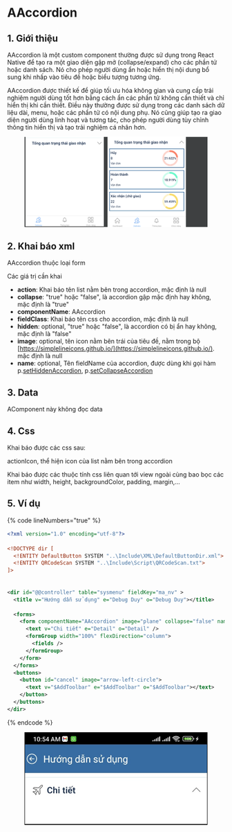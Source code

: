 # AAccordion

## 1. Giới thiệu

AAccordion là một custom component thường được sử dụng trong React Native để tạo ra một giao diện gập mở (collapse/expand) cho các phần tử hoặc danh sách. Nó cho phép người dùng ẩn hoặc hiển thị nội dung bổ sung khi nhấp vào tiêu đề hoặc biểu tượng tương ứng.

AAccordion được thiết kế để giúp tối ưu hóa không gian và cung cấp trải nghiệm người dùng tốt hơn bằng cách ẩn các phần tử không cần thiết và chỉ hiển thị khi cần thiết. Điều này thường được sử dụng trong các danh sách dữ liệu dài, menu, hoặc các phần tử có nội dung phụ. Nó cũng giúp tạo ra giao diện người dùng linh hoạt và tương tác, cho phép người dùng tùy chỉnh thông tin hiển thị và tạo trải nghiệm cá nhân hơn.

<figure><img src="../.gitbook/assets/image (42).png" alt=""><figcaption></figcaption></figure>

## 2. Khai báo xml

AAccordion thuộc loại form

Các giá trị cần khai

* **action**: Khai báo tên list nằm bên trong accordion, mặc định là null
* **collapse**: "true" hoặc "false", là accordion gập mặc định hay không, mặc định là "true"
* **componentName**: AAccordion
* **fieldClass**: Khai báo tên css cho accordion, mặc định là null
* **hidden**: optional, "true" hoặc "false", là accordion có bị ẩn hay không, mặc định là "false"
* **image**: optional, tên icon nằm bên trái của tiêu đề, nằm trong bộ [https://simplelineicons.github.io/](https://simplelineicons.github.io/). mặc định là null
* **name**: optional, Tên fieldName của accordion, được dùng khi gọi hàm p.[setHiddenAccordion](../builder/phuong-thuc/setcollapseaccordion.md), p.[setCollapseAccordion](../builder/phuong-thuc/sethiddenaccordion.md)

## 3. Data

AComponent này không đọc data

## 4. Css

Khai báo được các css sau:

actionIcon, thể hiện icon của list nằm bên trong accordion

Khai báo được các thuộc tính css liên quan tới view ngoài cùng bao bọc các item như width, height, backgroundColor, padding, margin,...&#x20;

## 5. Ví dụ

{% code lineNumbers="true" %}
```xml
<?xml version="1.0" encoding="utf-8"?>

<!DOCTYPE dir [
  <!ENTITY DefaultButton SYSTEM "..\Include\XML\DefaultButtonDir.xml">
  <!ENTITY QRCodeScan SYSTEM "..\Include\Script\QRCodeScan.txt">
]>


<dir id="@@controller" table="sysmenu" fieldKey="ma_nv" >
  <title v="Hướng dẫn sử dụng" e="Debug Duy" o="Debug Duy"></title>

  <forms>
    <form componentName="AAccordion" image="plane" collapse="false" name="chi_tiet">
      <text v="Chi tiết" e="Detail" o="Detail" />
      <formGroup width="100%" flexDirection="column">
        <fields />
      </formGroup>
    </form>
  </forms> 
  <buttons>
    <button id="cancel" image="arrow-left-circle">
      <text v="$AddToolbar" e="$AddToolbar" o="$AddToolbar"></text>
    </button> 
  </buttons> 
</dir>
```
{% endcode %}

<figure><img src="../.gitbook/assets/image (31).png" alt=""><figcaption></figcaption></figure>
